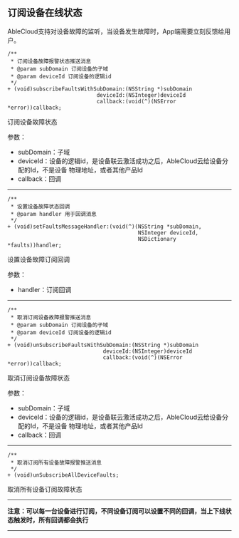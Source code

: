## 订阅设备在线状态

AbleCloud支持对设备故障的监听，当设备发生故障时，App端需要立刻反馈给用户。

```objc
/**
 * 订阅设备故障报警状态推送消息
 * @param subDomain 订阅设备的子域
 * @param deviceId 订阅设备的逻辑id
 */
+ (void)subscribeFaultsWithSubDomain:(NSString *)subDomain
                            deviceId:(NSInteger)deviceId
                            callback:(void(^)(NSError *error))callback;
```

订阅设备故障状态

参数：

- subDomain：子域
- deviceId：设备的逻辑id，是设备联云激活成功之后，AbleCloud云给设备分配的Id，不是设备
  物理地址，或者其他产品Id
- callback：回调

---

```objc
/**
 * 设置设备故障状态回调
 * @param handler 用于回调消息
 */
+ (void)setFaultsMessageHandler:(void(^)(NSString *subDomain,
                                         NSInteger deviceId,
                                         NSDictionary *faults))handler;
```

设置设备故障订阅回调

参数：

- handler：订阅回调

---

```objc
/**
 * 取消订阅设备故障报警推送消息
 * @param subDomain 订阅设备的子域
 * @param deviceId 订阅设备的逻辑id
 */
+ (void)unSubscribeFaultsWithSubDomain:(NSString *)subDomain
                              deviceId:(NSInteger)deviceId
                              callback:(void(^)(NSError *error))callback;
```

取消订阅设备故障状态

参数：

- subDomain：子域
- deviceId：设备的逻辑id，是设备联云激活成功之后，AbleCloud云给设备分配的Id，不是设备
  物理地址，或者其他产品Id
- callback：回调

---

```objc
/**
 * 取消订阅所有设备故障报警推送消息
 */
+ (void)unSubscribeAllDeviceFaults;
```

取消所有设备订阅故障状态

---

**注意：可以每一台设备进行订阅，不同设备订阅可以设置不同的回调，当上下线状态触发时，所有回调都会执行**

---
